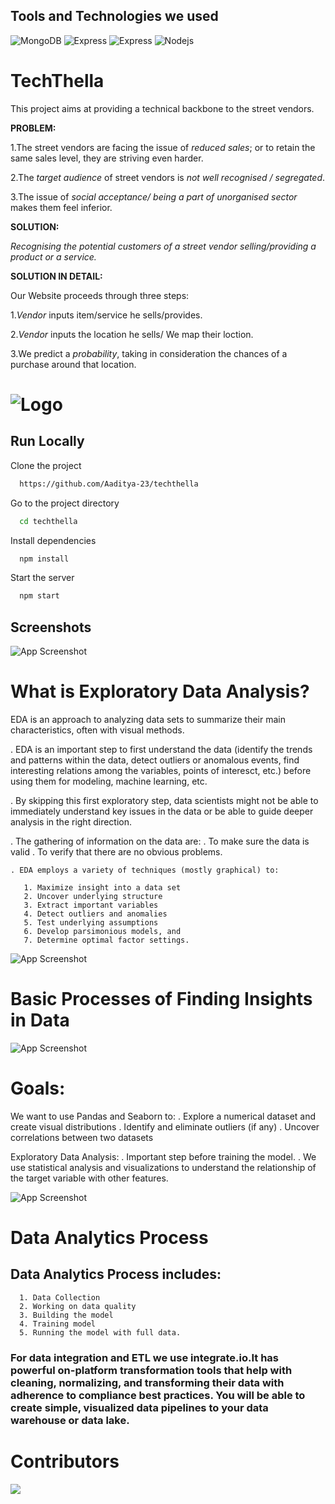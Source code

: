 <h2>Tools and Technologies we used</h2>
<p>
    <img alt="MongoDB" src="https://img.shields.io/badge/-MongoDB-13aa52?style=flat-square&logo=mongodb&logoColor=white"/>
  <img alt="Express" src="https://img.shields.io/badge/-Express-success?style=flat-square&logo=express&logoColor=white"/>
  <img alt="Express" src="https://img.shields.io/badge/-React-blue?style=flat-square&logo=react&logoColor=white"/>
  <img alt="Nodejs" src="https://img.shields.io/badge/-Nodejs-43853d?style=flat-square&logo=Node.js&logoColor=white"/>
</p>



# TechThella


This project aims at providing a technical backbone to the street vendors.

**PROBLEM:**

1.The street vendors are facing the issue of *reduced sales*; or to retain the same sales level, they are striving even harder.

2.The *target audience* of street vendors is *not well recognised / segregated*.

3.The issue of *social acceptance/ being a part of unorganised sector* makes them feel inferior.

**SOLUTION:**

*Recognising the potential customers of a street vendor selling/providing a product or a service.*


**SOLUTION IN DETAIL:**

Our Website proceeds through three steps:

1.*Vendor* inputs item/service he sells/provides.

2.*Vendor* inputs the location he sells/ We map their loction.

3.We predict a *probability*, taking in consideration the chances of a purchase around that location.


# ![Logo](https://github.com/Aaditya-23/techthella/blob/master/src/Assets/Images/logo.jpeg)


## Run Locally

Clone the project

```bash
  https://github.com/Aaditya-23/techthella
```

Go to the project directory

```bash
  cd techthella
```

Install dependencies

```bash
  npm install
```

Start the server

```bash
  npm start
```


## Screenshots
![App Screenshot](https://github.com/Aaditya-23/techthella/blob/master/src/Assets/Images/WhatsApp%20Image%202022-05-29%20at%2010.30.30%20AM.jpeg)


# What is Exploratory Data Analysis?

EDA is an approach to analyzing data sets to summarize their main characteristics, often with visual methods.


   . EDA is an important step to first understand the data (identify the trends and patterns within the data, detect outliers or anomalous events, find interesting          relations among the variables, points of interesct, etc.) before using them for modeling, machine learning, etc.
   
   . By skipping this first exploratory step, data scientists might not be able to immediately understand key issues in the data or be able to guide deeper analysis in      the right direction.
    
   . The gathering of information on the data are:
         . To make sure the data is valid
         . To verify that there are no obvious problems.

    
    . EDA employs a variety of techniques (mostly graphical) to:

       1. Maximize insight into a data set
       2. Uncover underlying structure
       3. Extract important variables
       4. Detect outliers and anomalies
       5. Test underlying assumptions
       6. Develop parsimonious models, and
       7. Determine optimal factor settings.
       
![App Screenshot](https://github.com/Aaditya-23/techthella/blob/master/src/Assets/Images/data.jpg)

# Basic Processes of Finding Insights in Data

![App Screenshot](https://github.com/Aaditya-23/techthella/blob/master/src/Assets/Images/tech.png)

# Goals:

   We want to use Pandas and Seaborn to:
     . Explore a numerical dataset and create visual distributions
     . Identify and eliminate outliers (if any)
     . Uncover correlations between two datasets


   Exploratory Data Analysis:
    . Important step before training the model.
    . We use statistical analysis and visualizations to understand the relationship of the target variable with other features.


![App Screenshot](https://github.com/Aaditya-23/techthella/blob/master/src/Assets/Images/tech2.png)

# Data Analytics Process

## Data Analytics Process includes:
	  1. Data Collection
      2. Working on data quality
      3. Building the model
      4. Training model
      5. Running the model with full data.

### For data integration and ETL we use integrate.io.It has powerful on-platform transformation tools that help with cleaning, normalizing, and transforming their data with adherence to compliance best practices. You will be able to create simple, visualized data pipelines to your data warehouse or data lake.

# Contributors

<a href="https://github.com/Aaditya-23/techthella/graphs/contributors">
  <img src="https://contrib.rocks/image?repo=Aaditya-23/techthella" />
</a>

